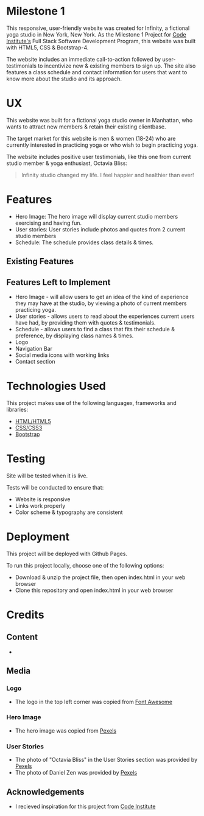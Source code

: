 # Milestone 1

This responsive, user-friendly website was created for Infinity, a fictional yoga studio in New York, New York. As the Milestone 1 Project for [Code Institute's](https://codeinstitute.net) Full Stack Software Development Program, this website was built with HTML5, CSS & Bootstrap-4.

The website includes an immediate call-to-action followed by user-testimonials to incentivize new & existing members to sign up. The site also features a class schedule and contact information for users that want to know more about the studio and its approach.

# UX
This website was built for a fictional yoga studio owner in Manhattan, who wants to attract new members & retain their existing clientbase. 

The target market for this website is men & women (18-24) who are currently interested in practicing yoga or who wish to begin practicing yoga.

The website includes positive user testimonials, like this one from current studio member & yoga enthusiast, Octavia Bliss:

> Infinity studio changed my life.
> I feel happier and healthier than ever!

# Features 
* Hero Image: The hero image will display current studio members exercising and having fun.
* User stories: User stories include photos and quotes from 2 current studio members
* Schedule: The schedule provides class details & times.

## Existing Features


## Features Left to Implement
* Hero Image - will allow users to get an idea of the kind of experience they may have at the studio, by viewing a photo of current members practicing yoga.
* User stories - allows users to read about the experiences current users have had, by providing them with quotes & testimonials.
* Schedule - allows users to find a class that fits their schedule & preference, by displaying class names & times.
* Logo
* Navigation Bar
* Social media icons with working links
* Contact section

# Technologies Used
This project makes use of the following languagex, frameworks and libraries:
* [HTML/HTML5](https://html5tutorial.info)
* [CSS/CSS3](https://w3.org/Style/CSS)
* [Bootstrap](https://getbootstrap.com)

# Testing
Site will be tested when it is live. 

Tests will be conducted to ensure that:
* Website is responsive
* Links work properly
* Color scheme & typography are consistent

# Deployment
This project will be deployed with Github Pages.

To run this project locally, choose one of the following options:
* Download & unzip the project file, then open index.html in your web browser
* Clone this repository and open index.html in your web browser 

# Credits
## Content
* 
## Media
### Logo
* The logo in the top left corner was copied from [Font Awesome](https://fontawesome.com/)
### Hero Image
* The hero image was copied from [Pexels](https://www.pexels.com/)
### User Stories
* The photo of "Octavia Bliss" in the User Stories section was provided by [Pexels](https://www.pexels.com/photo/woman-doing-yoga-on-round-purple-yoga-mat-1882007/)
* The photo of Daniel Zen was provided by [Pexels](https://images.pexels.com/photos/1881994/pexels-photo-1881994.jpeg?auto=compress&cs=tinysrgb&dpr=2&h=750&w=1260)

## Acknowledgements
* I recieved inspiration for this project from [Code Institute](https://codeinstitute.net)